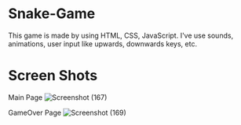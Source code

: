 # Snake-Game
This game is made by using HTML, CSS, JavaScript. I've use sounds, animations, user input like upwards, downwards keys, etc.

# Screen Shots

Main Page
![Screenshot (167)](https://user-images.githubusercontent.com/87376932/157246792-6da45d61-4ee2-4244-ae9c-1fd286bddfec.png)

GameOver Page
![Screenshot (169)](https://user-images.githubusercontent.com/87376932/157250133-c9885b13-f2a3-4834-ba74-c335f4ea0c6f.png)







